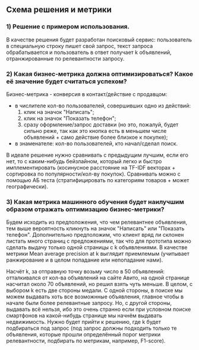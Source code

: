 ## Схема решения и метрики

### 1) Решение с примером использования.

В качестве решения будет разработан поисковый сервис: пользователь в специальную строку пишет свой запрос, текст запроса обрабатывается и пользователь в ответ получает k объявлений, отранжированные по релевантности запросу.


### 2) Какая бизнес-метрика должна оптимизироваться? Какое её значение будет считаться успехом?

Бизнес-метрика - конверсия в контакт/действие с продавцом:

- в числителе кол-во пользователей, совершивших одно из действий:
    1. клик на значок "Написать";
    1. клик на значок "Показать телефон";
    1. сразу оформление/запрос доставки (но это, пожалуй, будет сильно реже, так как это кнопка есть в меньшем числе объявлений + само действие более близкое к покупке);
- в знаменателе: кол-во пользователей, кто начал/сделал поиск.

В идеале решение нужно сравнивать с предыдущим лучшим, если его нет, то с каким-нибудь бейзлайном, который легко и быстро имплементировать (косинусное расстояние на TF-IDF векторах + сортировка по популярности/кол-ву покупок). Сравнивать можно с помощью АБ теста (стратифицировать по категориям товаров + может географически).


### 3) Какая метрика машинного обучения будет наилучшим образом отражать оптимизацию бизнес-метрики?

Будем исходить из предположения, что чем релевантнее объявления, тем выше вероятность кликнуть на значок "Написать" или "Показать телефон". Дополнительно предположим, что клиент вряд ли склонен листать много страниц с предложениями, так что для прототипа можно сделать выдачу только одной страницы с k объявлениями. В качестве метрики Mean average precision at k выглядит приемлемым (учитывает ранжирование и в целом попадание или непопадание нами).

Насчёт k, за отправную точку возьму число в 50 объявлений: отталкивался от кол-ва объявлений на сайте Авито, на одной странице насчитал около 70 объявлений, но решил взять чуть меньше. В целом, с выбором k есть две стороны медали. С одной стороны, в поиске мы можем выдавать хоть все возможнные объявления, главное чтобы в начале были более релевантные запросу. Но, с другой стороны, выдавать всё нельзя, ибо это очень странно если при условном поиске смартфонов на какой-нибудь странице мы начнём выдавать недвижимость. Нужно будет прийти к решению, где k будет подбираться под запрос (под запрос должны подходить только те объявления, которые прошли определённый порог метрики релевантности, подбирать по метрикам, например, F1-score).

